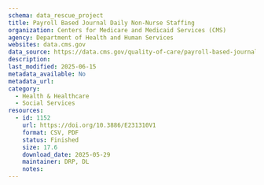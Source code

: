```yaml
---
schema: data_rescue_project 
title: Payroll Based Journal Daily Non-Nurse Staffing
organization: Centers for Medicare and Medicaid Services (CMS)
agency: Department of Health and Human Services
websites: data.cms.gov
data_source: https://data.cms.gov/quality-of-care/payroll-based-journal-daily-non-nurse-staffing
description: 
last_modified: 2025-06-15
metadata_available: No
metadata_url: 
category:
  - Health & Healthcare 
  - Social Services 
resources:
  - id: 1152
    url: https://doi.org/10.3886/E231310V1
    format: CSV, PDF
    status: Finished
    size: 17.6
    download_date: 2025-05-29
    maintainer: DRP, DL
    notes: 
---
```

